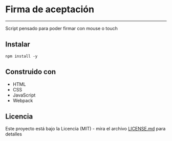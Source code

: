 # Firma de aceptación
------------------------------------
Script pensado para poder firmar con mouse o touch

## Instalar

```shell
npm install -y
```

## Construido con 

* HTML
* CSS
* JavaScript
* Webpack


## Licencia

Este proyecto está bajo la Licencia (MIT) - mira el archivo [LICENSE.md](LICENSE.md) para detalles
